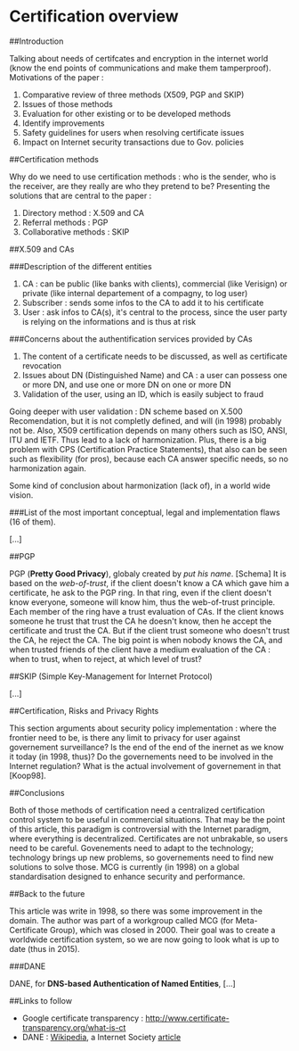 # Certification overview

##Introduction

Talking about needs of certifcates and encryption in the internet world (know the end points of communications and make them tamperproof). Motivations of the paper :

1. Comparative review of three methods (X509, PGP and SKIP)
2. Issues of those methods
3. Evaluation for other existing or to be developed methods
4. Identify improvements
5. Safety guidelines for users when resolving certificate issues
6. Impact on Internet security transactions due to Gov. policies

##Certification methods

Why do we need to use certification methods : who is the sender, who is the receiver, are they really are who they pretend to be?
Presenting the solutions that are central to the paper :
1. Directory method : X.509 and CA
2. Referral methods : PGP
3. Collaborative methods : SKIP

##X.509 and CAs

###Description of the different entities

1. CA : can be public (like banks with clients), commercial (like Verisign) or private (like internal departement of a compagny, to log user)
2. Subscriber : sends some infos to the CA to add it to his certificate
3. User : ask infos to CA(s), it's central to the process, since the user party is relying on the informations and is thus at risk

###Concerns about the authentification services provided by CAs

1. The content of a certificate needs to be discussed, as well as certificate revocation
2. Issues about DN (Distinguished Name) and CA : a user can possess one or more DN, and use one or more DN on one or more DN
3. Validation of the user, using an ID, which is easily subject to fraud

Going deeper with user validation : DN scheme based on X.500 Recomendation, but it is not completly defined, and will (in 1998) probably not be. Also, X509 certification depends on many others such as ISO, ANSI, ITU and IETF. Thus lead to a lack of harmonization.
Plus, there is a big problem with CPS (Certification Practice Statements), that also can be seen such as flexibility (for pros), because each CA answer specific needs, so no harmonization again.

Some kind of conclusion about harmonization (lack of), in a world wide vision.

###List of the most important conceptual, legal and implementation flaws (16 of them).

[...]

##PGP

PGP (**Pretty Good Privacy**), globaly created by *put his name*. [Schema]
It is based on the *web-of-trust*, if the client doesn't know a CA which gave him a certificate, he ask to the PGP ring.
In that ring, even if the client doesn't know everyone, someone will know him, thus the web-of-trust principle.
Each member of the ring have a trust evaluation of CAs. If the client knows someone he trust that trust the CA he doesn't know, then he accept the certificate and trust the CA.
But if the client trust someone who doesn't trust the CA, he reject the CA.
The big point is when nobody knows the CA, and when trusted friends of the client have a medium evaluation of the CA : when to trust, when to reject, at which level of trust?

##SKIP (Simple Key-Management for Internet Protocol)

[...]

##Certification, Risks and Privacy Rights

This section arguments about security policy implementation : where the frontier need to be, is there any limit to privacy for user against governement surveillance?
Is the end of the end of the inernet as we know it today (in 1998, thus)? Do the governements need to be involved in the Internet regulation?
What is the actual involvement of governement in that [Koop98].

##Conclusions

Both of those methods of certification need a centralized certification control system to be useful in commercial situations.
That may be the point of this article, this paradigm is controversial with the Internet paradigm, where everything is decentralized.
Certificates are not unbrakable, so users need to be careful.
Govenements need to adapt to the technology; technology brings up new problems, so governements need to find new solutions to solve those. 
MCG is currently (in 1998) on a global standardisation designed to enhance security and performance.

##Back to the future

This article was write in 1998, so there was some improvement in the domain. The author was part of a workgroup called MCG (for Meta-Certificate Group), which was closed in 2000. Their goal was to create a worldwide certification system, so we are now going to look what is up to date (thus in 2015).

###DANE

DANE, for **DNS-based Authentication of Named Entities**, [...]

##Links to follow

* Google certificate transparency : http://www.certificate-transparency.org/what-is-ct
* DANE : [Wikipedia](https://en.wikipedia.org/wiki/DNS-based_Authentication_of_Named_Entities), a Internet Society [article](http://www.internetsociety.org/articles/dane-taking-tls-authentication-next-level-using-dnssec) 
 
 
 
